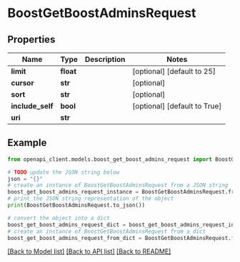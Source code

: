 # BoostGetBoostAdminsRequest


## Properties

Name | Type | Description | Notes
------------ | ------------- | ------------- | -------------
**limit** | **float** |  | [optional] [default to 25]
**cursor** | **str** |  | [optional] 
**sort** | **str** |  | [optional] 
**include_self** | **bool** |  | [optional] [default to True]
**uri** | **str** |  | 

## Example

```python
from openapi_client.models.boost_get_boost_admins_request import BoostGetBoostAdminsRequest

# TODO update the JSON string below
json = "{}"
# create an instance of BoostGetBoostAdminsRequest from a JSON string
boost_get_boost_admins_request_instance = BoostGetBoostAdminsRequest.from_json(json)
# print the JSON string representation of the object
print(BoostGetBoostAdminsRequest.to_json())

# convert the object into a dict
boost_get_boost_admins_request_dict = boost_get_boost_admins_request_instance.to_dict()
# create an instance of BoostGetBoostAdminsRequest from a dict
boost_get_boost_admins_request_from_dict = BoostGetBoostAdminsRequest.from_dict(boost_get_boost_admins_request_dict)
```
[[Back to Model list]](../README.md#documentation-for-models) [[Back to API list]](../README.md#documentation-for-api-endpoints) [[Back to README]](../README.md)


